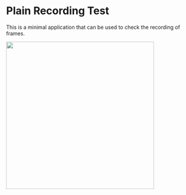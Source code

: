 # Plain Recording Test

This is a minimal application that can be used to check the recording of frames.

<img src="https://github.com/user-attachments/assets/4d70464d-2604-487f-bcfa-97e56c4fab83" width="400">
